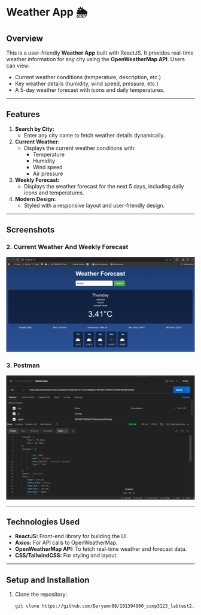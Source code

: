 # Weather App 🌦️

## Overview
This is a user-friendly **Weather App** built with ReactJS. It provides real-time weather information for any city using the **OpenWeatherMap API**. Users can view:
- Current weather conditions (temperature, description, etc.)
- Key weather details (humidity, wind speed, pressure, etc.)
- A 5-day weather forecast with icons and daily temperatures.

---

## Features
1. **Search by City:**
   - Enter any city name to fetch weather details dynamically.
2. **Current Weather:**
   - Displays the current weather conditions with:
     - Temperature
     - Humidity
     - Wind speed
     - Air pressure
3. **Weekly Forecast:**
   - Displays the weather forecast for the next 5 days, including daily icons and temperatures.
4. **Modern Design:**
   - Styled with a responsive layout and user-friendly design.

---

## Screenshots

### 2. **Current Weather And Weekly Forecast**
![Current Weather Screenshot](weatherforcast.png)


### 3. **Postman**
![Postman Screenshot](postman.png)



---

## Technologies Used
- **ReactJS:** Front-end library for building the UI.
- **Axios:** For API calls to OpenWeatherMap.
- **OpenWeatherMap API:** To fetch real-time weather and forecast data.
- **CSS/TailwindCSS:** For styling and layout.

---

## Setup and Installation
1. Clone the repository:
   ```bash
   git clone https://github.com/Daryamn88/101394900_comp3123_labtest2.git
